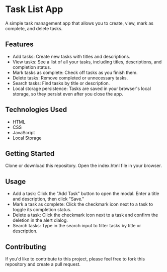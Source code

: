 # Task List App
A simple task management app that allows you to create, view, mark as complete, and delete tasks.

## Features
- Add tasks: Create new tasks with titles and descriptions.
- View tasks: See a list of all your tasks, including titles, descriptions, and completion status.
- Mark tasks as complete: Check off tasks as you finish them.
- Delete tasks: Remove completed or unnecessary tasks.
- Search tasks: Find tasks by title or description.
- Local storage persistence: Tasks are saved in your browser's local storage, so they persist even after you close the app.

## Technologies Used
- HTML
- CSS
- JavaScript
- Local Storage

## Getting Started
Clone or download this repository.
Open the index.html file in your browser.

## Usage
- Add a task: Click the "Add Task" button to open the modal. Enter a title and description, then click "Save."
- Mark a task as complete: Click the checkmark icon next to a task to toggle its completion status.
- Delete a task: Click the checkmark icon next to a task and confirm the deletion in the alert dialog.
- Search tasks: Type in the search input to filter tasks by title or description.

## Contributing
If you'd like to contribute to this project, please feel free to fork this repository and create a pull request.
